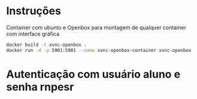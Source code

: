 # Instruções

Container com ubunto e Openbox para montagem de qualquer container com interface gráfica

```bash
docker build -t xvnc-openbox .
docker run -d -p 5901:5901 --name xvnc-openbox-container xvnc-openbox
```

# Autenticação com usuário aluno e senha rnpesr